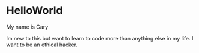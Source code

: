 # HelloWorld

My name is Gary

Im new to this but want to learn to code more than anything else in my life. I want to be an ethical hacker.
